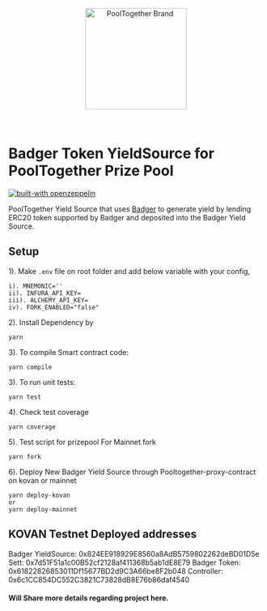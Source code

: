 <p align="center">
  <a href="https://github.com/pooltogether/pooltogether--brand-assets">
    <img src="https://github.com/pooltogether/pooltogether--brand-assets/blob/977e03604c49c63314450b5d432fe57d34747c66/logo/pooltogether-logo--purple-gradient.png?raw=true" alt="PoolTogether Brand" style="max-width:100%;" width="200">
  </a>
</p>
<br />

# Badger Token YieldSource for PoolTogether Prize Pool


[![built-with openzeppelin](https://img.shields.io/badge/built%20with-OpenZeppelin-3677FF)](https://docs.openzeppelin.com/)  

PoolTogether Yield Source that uses [Badger](https://badger.finance/) to generate yield by lending ERC20 token supported by Badger and deposited into the Badger Yield Source.

## Setup

1). Make `.env` file on root folder and add below variable with your config,  

    i). MNEMONIC='' 
    ii). INFURA_API_KEY=  
    iii). ALCHEMY_API_KEY=
    iv). FORK_ENABLED="false"

2). Install Dependency by 
    
    yarn 

3). To compile Smart contract code:
        
    yarn compile
 
3). To run unit tests:
        
    yarn test

4). Check test coverage

    yarn coverage

5). Test script for prizepool For Mainnet fork

    yarn fork

6). Deploy New Badger Yield Source through Pooltogether-proxy-contract on kovan or mainnet

    yarn deploy-kovan
    or
    yarn deploy-mainnet


## KOVAN Testnet Deployed addresses

Badger YieldSource: 0x824EE918929E8560a8AdB5759802262deBD01D5e
Sett:  0x7d51F51a1c00B52cf2128af411368b5ab1dE8E79
Badger Token: 0x61822826853011Df15677BD2d9C3A66be8F2b048
Controller:  0x6c1CC854DC552C3821C73828dB8E76b86daf4540

#### Will Share more details regarding project here.